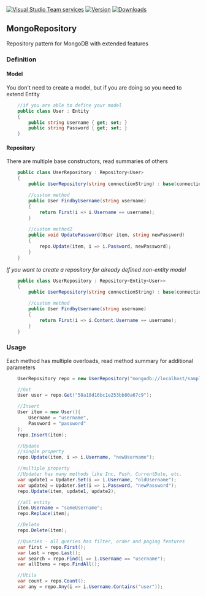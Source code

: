 
[![Visual Studio Team services](https://img.shields.io/vso/build/dissperltd/6c214d4e-3676-4b7d-b7fb-9d7079975c67/7.svg?style=flat-square)]()
[![Version](https://img.shields.io/nuget/v/Repository.Mongo.svg?style=flat-square)](https://www.nuget.org/packages/Repository.Mongo)
[![Downloads](https://img.shields.io/nuget/dt/Repository.Mongo.svg?style=flat-square)](https://www.nuget.org/packages/Repository.Mongo)

## MongoRepository
Repository pattern for MongoDB with extended features

### Definition

#### Model
You don't need to create a model, but if you are doing so you need to extend Entity
```csharp
	//if you are able to define your model
	public class User : Entity
	{
		public string Username { get; set; }
		public string Password { get; set; }
	}
```

#### Repository
There are multiple base constructors, read summaries of others
```csharp
	public class UserRepository : Repository<User>
	{
		public UserRepository(string connectionString) : base(connectionString) {}

		//custom method
		public User FindbyUsername(string username)
		{
			return First(i => i.Username == username);
		}
		
		//custom method2
		public void UpdatePassword(User item, string newPassword)
		{
			repo.Update(item, i => i.Password, newPassword);
		}
	}
```

*If you want to create a repository for already defined non-entity model*
```csharp
	public class UserRepository : Repository<Entity<User>>
	{
		public UserRepository(string connectionString) : base(connectionString) {}

		//custom method
		public User FindbyUsername(string username)
		{
			return First(i => i.Content.Username == username);
		}
	}
```

### Usage

Each method has multiple overloads, read method summary for additional parameters

```csharp
	UserRepository repo = new UserRepository("mongodb://localhost/sample")

	//Get
	User user = repo.Get("58a18d16bc1e253bb80a67c9");

	//Insert
	User item = new User(){
		Username = "username",
		Password = "password"
	};
	repo.Insert(item);

	//Update
	//single property
	repo.Update(item, i => i.Username, "newUsername");

	//multiple property
	//Updater has many methods like Inc, Push, CurrentDate, etc.
	var update1 = Updater.Set(i => i.Username, "oldUsername");
	var update2 = Updater.Set(i => i.Password, "newPassword");
	repo.Update(item, update1, update2);

	//all entity
	item.Username = "someUsername";
	repo.Replace(item);

	//Delete
	repo.Delete(item);

	//Queries - all queries has filter, order and paging features
	var first = repo.First();
	var last = repo.Last();
	var search = repo.Find(i => i.Username == "username");
	var allItems = repo.FindAll();

	//Utils
	var count = repo.Count();
	var any = repo.Any(i => i.Username.Contains("user"));
```
